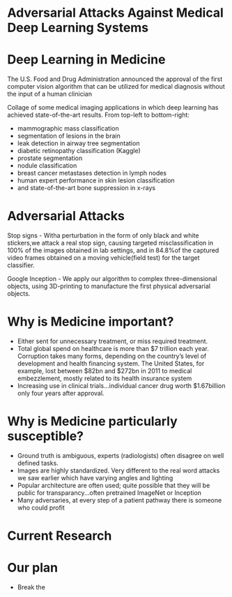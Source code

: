# Adversarial Attacks Against Medical Deep Learning Systems

# Deep Learning in Medicine

The U.S. Food and Drug Administration announced the approval of the first computer vision algorithm that can be utilized for medical diagnosis without the input of a human clinician


Collage of some medical imaging applications in which deep learning has achieved state-of-the-art results. From top-left to bottom-right:

- mammographic mass classification
- segmentation of lesions in the brain 
- leak detection in airway tree segmentation 
- diabetic retinopathy classification (Kaggle)
- prostate segmentation
- nodule classification
- breast cancer metastases detection in lymph nodes
- human expert performance in skin lesion classification
- and state-of-the-art bone suppression in x-rays



# Adversarial Attacks

Stop signs - Witha perturbation in the form of only black and white stickers,we attack a real stop sign, causing targeted misclassification in 100% of the images obtained in lab settings, and in 84.8%of the captured video frames obtained on a moving vehicle(field test) for the target classifier.

Google Inception - We apply our algorithm to complex three-dimensional objects, using 3D-printing to manufacture the first physical adversarial objects.


# Why is Medicine important?

- Either sent for unnecessary treatment, or miss required treatment.
- Total global spend on healthcare is more than $7 trillion each year. Corruption takes many forms, depending on the country’s level of development and health financing system. The United States, for example, lost between $82bn and $272bn in 2011 to medical embezzlement, mostly related to its health insurance system
- Increasing use in clinical trials...individual cancer drug worth $1.67billion only four years after approval.



# Why is Medicine particularly susceptible?

- Ground truth is ambiguous, experts (radiologists) often disagree on well defined tasks.
- Images are highly standardized. Very different to the real word attacks we saw earlier which have varying angles and lighting
- Popular architecture are often used; quite possible that they will be public for transparancy...often pretrained ImageNet or Inception
- Many adversaries, at every step of a patient pathway there is someone who could profit


# Current Research



# Our plan
- Break the